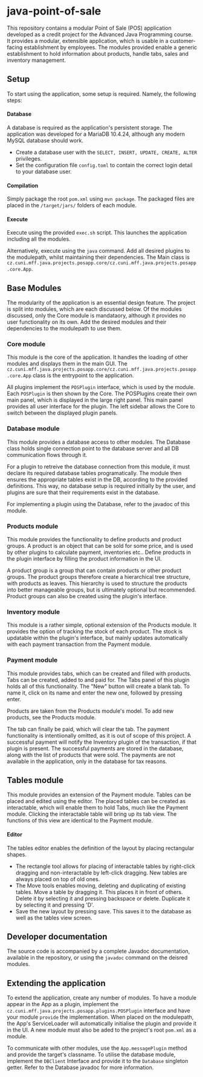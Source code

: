 # java-point-of-sale

This repository contains a modular Point of Sale (POS) application developed as a credit project for the Advanced Java Programming course.
It provides a modular, extensible application, which is usable in a customer-facing establishment by employees. The modules provided 
enable a generic establishment to hold information about products, handle tabs, sales and inventory management.


## Setup
To start using the application, some setup is required. Namely, the following steps:


#### Database
A database is required as the application's persistent storage. The application was developed for a MariaDB 10.4.24, although any modern MySQL database should work.
 - Create a database user with the `SELECT, INSERT, UPDATE, CREATE, ALTER`	privileges.
 - Set the configuration file `config.toml` to contain the correct login detail to your database user.
 
 
#### Compilation
Simply package the root `pom.xml` using `mvn package`. The packaged files are placed in the `/target/jars/` folders of each module.


#### Execute
Execute using the provided `exec.sh` script. This launches the application including all the modules. 

Alternatively, execute using the `java` command. Add all desired plugins to the modulepath, whilst maintaining their dependencies.
The Main class is `cz.cuni.mff.java.projects.posapp.core/cz.cuni.mff.java.projects.posapp.core.App`.


## Base Modules
The modularity of the application is an essential design feature. The project is split into modules, which are each discussed below.
Of the modules discussed, only the Core module is mandataory, although it provides no user functionality on its own. 
Add the desired modules and their dependencies to the modulepath to use them.


### Core module
This module is the core of the application. It handles the loading of other modules and displays them in the main GUI.
The `cz.cuni.mff.java.projects.posapp.core/cz.cuni.mff.java.projects.posapp.core.App` class is the entrypoint to the application.

All plugins implement the `POSPlugin` interface, which is used by the module. Each `POSPlugin` is then shown by the Core.
The POSPlugins create their own main panel, which is displayed in the large right panel. This main panel provides all user
interface for the plugin. The left sidebar allows the Core to switch between the displayed plugin panels.


### Database module
This module provides a database access to other modules. The Database class holds single connection point to the database server and all
DB communication flows through it.

For a plugin to retreive the database connection from this module, it must declare its required database tables programatically. 
The module then ensures the appropriate tables exist in the DB, according to the provided definitions. This way, no database setup is required initially by the user, 
and plugins are sure that their requirements exist in the database.

For implementing a plugin using the Database, refer to the javadoc of this module.


### Products module
This module provides the functionality to define products and product groups. A product is an object that can be sold for some price, and is used
by other plugins to calculate payment, inventories etc.. Define products in the plugin interface by filling the product information in the UI.

A product group is a group that can contain products or other product groups.
The product groups therefore create a hierarchical tree structure, with products as leaves. This hierarchy is used to structure the products
into better manageable groups, but is ultimately optional but recommended.
Product groups can also be created using the plugin's interface.


### Inventory module
This module is a rather simple, optional extension of the Products module. It provides the option of tracking the stock of each product.
The stock is updatable within the plugin's interface, but mainly updates automatically with each payment transaction from the Payment module.


### Payment module
This module provides tabs, which can be created and filled with products. Tabs can be created, added to and paid for. 
The Tabs panel of this plugin holds all of this functionality. The "New" button will create a blank tab.
To name it, click on its name and enter the new one, followed by pressing enter.

Products are taken from the Products module's model. To add new products, see the Products module.

The tab can finally be paid, which will clear the tab.
The payment functionality is intentiionally omitted, as it is out of scope of this project.
A successful payment will notify the Inventory plugin of the transaction, if that plugin is present.
The successful payments are stored in the database, along with the list of products that were sold.
The payments are not available in the application, only in the database for tax reasons.


## Tables module
This module provides an extension of the Payment module. Tables can be placed and edited using the editor.
The placed tables can be created as interactable, which will enable them to hold Tabs, much like the Payment module.
Clicking the interactable table will bring up its tab view. The functions of this view are identical to the Payment module.

#### Editor
The tables editor enables the definition of the layout by placing rectangular shapes.
 - The rectangle tool allows for placing of interactable tables by right-click dragging and non-interactable by left-click dragging.
New tables are always placed on top of old ones.
 - The Move tools enables moving, deleting and duplicating of existing tables. Move a table by dragging it. This places it in front of others.
 Delete it by selecting it and pressing backspace or delete. Duplicate it by selecting it and pressing 'D'.
 - Save the new layout by pressing save. This saves it to the database as well as the tables view screen.


## Developer documentation
The source code is accompanied by a complete Javadoc documentation, available in the repository, or using the `javadoc` command on the deisred modules.

## Extending the application
To extend the application, create any number of modules. To have a module appear in the App as a plugin, implement the `cz.cuni.mff.java.projects.posapp.plugins.POSPlugin` interface and have your module `provide` the implementation. When placed on the modulepath,
the App's ServiceLoader will automatically initialise the plugin and provide it in the UI. 
A new module must also be aded to the project's root `pom.xml` as a module.

To communicate with other modules, use the `App.messagePlugin` method and provide the target's classname.
To utilise the database module, implement the `DBClient` Interface and provide it to the `Database` singleton getter. Refer to the Database javadoc for more information.

